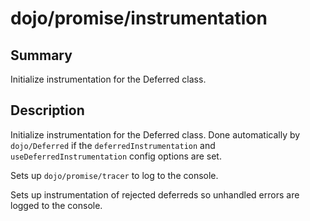 # dojo/promise/instrumentation

## Summary

Initialize instrumentation for the Deferred class.
## Description

Initialize instrumentation for the Deferred class.
Done automatically by `dojo/Deferred` if the
`deferredInstrumentation` and `useDeferredInstrumentation`
config options are set.

Sets up `dojo/promise/tracer` to log to the console.

Sets up instrumentation of rejected deferreds so unhandled
errors are logged to the console.

